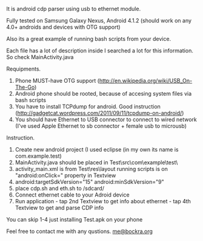 It is android cdp parser using usb to ethernet module. 

Fully tested on Samsung Galaxy Nexus, Android 4.1.2 (should work on any 4.0+ androids and devices with OTG support)

Also its a great example of running bash scripts from your device.

Each file has a lot of description inside
I searched a lot for this information.
So check MainActivity.java




Requipments.

1. Phone MUST-have OTG support (http://en.wikipedia.org/wiki/USB_On-The-Go)
2. Android phone should be rooted, because of accesing system files via bash scripts
3. You have to install TCPdump for android. Good instruction (http://gadgetcat.wordpress.com/2011/09/11/tcpdump-on-android/)
4. You should have Ethernet to USB connector to connect to wired network (I've used Apple Ethernet to sb connector + female usb to microusb)

Instruction.

1. Create new android project (I used eclipse (in my own its name is com.example.test)
2. MainActivity.java should be placed in Test\src\com\example\test\
3. activity_main.xml is from Test\res\layout
 running scripts is on "android:onClick=" property in Textview
4. android:targetSdkVersion="15" android:minSdkVersion="9"
5. place cdp.sh and eth.sh to /sdcard/
6. Connect ethernet cable to your Adroid device
7. Run application - tap 2nd Textview to get info about ethernet - tap 4th Textview to get and parse CDP info

You can skip 1-4 just installing Test.apk on your phone

Feel free to contact me with any qustions. me@bockra.org

